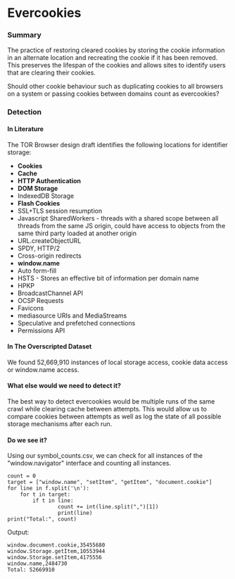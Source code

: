 # Evercookies
### Summary
The practice of restoring cleared cookies by storing the cookie information in an alternate location and recreating the cookie if it has been removed. This preserves the lifespan of the cookies and allows sites to identify users that are clearing their cookies.

Should other cookie behaviour such as duplicating cookies to all browsers on a system or passing cookies between domains count as evercookies?

### Detection
#### In Literature
The TOR Browser design draft identifies the following locations for identifier storage:
- **Cookies**
- **Cache**
- **HTTP Authentication**
- **DOM Storage**
- IndexedDB Storage
- **Flash Cookies**
- SSL+TLS session resumption
- Javascript SharedWorkers - threads with a shared scope between all threads from the same JS origin, could have access to objects from the same third party loaded at another origin
- URL.createObjectURL
- SPDY, HTTP/2
- Cross-origin redirects
- **window.name**
- Auto form-fill
- HSTS - Stores an effective bit of information per domain name
- HPKP 
- BroadcastChannel API
- OCSP Requests
- Favicons
- mediasource URIs and MediaStreams
- Speculative and prefetched connections
- Permissions API



#### In The Overscripted Dataset
We found 52,669,910 instances of local storage access, cookie data access or window.name access.

#### What else would we need to detect it?
The best way to detect evercookies would be multiple runs of the same crawl while clearing cache between attempts. This would allow us to compare cookies between attempts as well as log the state of all possible storage mechanisms after each run.


#### Do we see it?
Using our symbol_counts.csv, we can check for all instances of the "window.navigator" interface and counting all instances.
```
count = 0
target = ["window.name", "setItem", "getItem", "document.cookie"]
for line in f.split('\n'):
    for t in target:
        if t in line:
                count += int(line.split(",")[1])
                print(line)
print("Total:", count)
```

Output:
```
window.document.cookie,35455680
window.Storage.getItem,10553944
window.Storage.setItem,4175556
window.name,2484730
Total: 52669910
```